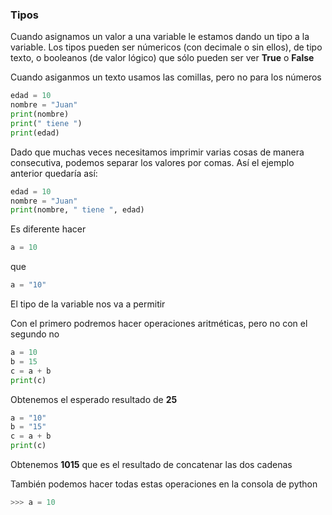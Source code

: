 ### Tipos

Cuando asignamos un valor a una variable le estamos dando un tipo a la variable. Los tipos pueden ser númericos (con decimale o sin ellos), de tipo texto, o booleanos (de valor lógico) que sólo pueden ser ver **True** o **False**

Cuando asiganmos un texto usamos las comillas, pero no para los números

```python
edad = 10
nombre = "Juan"
print(nombre)
print(" tiene ")
print(edad)
```

Dado que muchas veces necesitamos imprimir varias cosas de manera consecutiva, podemos separar los valores por comas. Así el ejemplo anterior quedaría así:

```python
edad = 10
nombre = "Juan"
print(nombre, " tiene ", edad)
```

Es diferente hacer 

```python
a = 10 
```
que
```python
a = "10"
```

El tipo de la variable nos va a permitir

Con el primero podremos hacer operaciones aritméticas, pero no con el segundo no

```python
a = 10
b = 15
c = a + b
print(c)
```

Obtenemos el esperado resultado de **25**

```python
a = "10"
b = "15"
c = a + b
print(c)
```

Obtenemos **1015** que es el resultado de concatenar las dos cadenas

También podemos hacer todas estas operaciones en la consola de python
```python
>>> a = 10